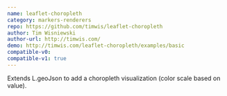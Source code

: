 ```yaml
---
name: leaflet-choropleth
category: markers-renderers
repo: https://github.com/timwis/leaflet-choropleth
author: Tim Wisniewski
author-url: http://timwis.com/
demo: http://timwis.com/leaflet-choropleth/examples/basic
compatible-v0:
compatible-v1: true
---
```


Extends L.geoJson to add a choropleth visualization (color scale based on value).
